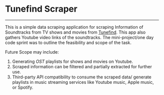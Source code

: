 # Tunefind Scraper

-------

This is a simple data scraping application for scraping Information of Soundtracks from TV shows and movies from [Tunefind](tunefind.com). This app also gathers Youtube video links of the soundtracks.
The mini-project/one day code sprint was to outline the feasibility and scope of the task. 

Future Scope may include:

1. Generating *OST* playlists for shows and movies on Youtube.
2. Scraped information can be filtered and partially extracted for further use.
3. Third-party API compatibility to consume the scraped data/ generate playlists in music streaming services like Youtube music, Apple music, or Spotify.